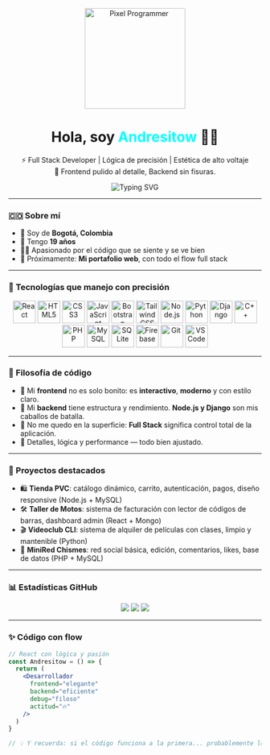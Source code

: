<!-- 🔥 Andresitow - Código con elegancia, lógica con filo -->
<p align="center">
  <img src="https://i.pinimg.com/originals/3e/47/61/3e476166c6f2e0d32772ac5151c6d0b3.gif" width="200" alt="Pixel Programmer">
</p>

<h1 align="center">Hola, soy <span style="color:#00FFFF;">Andresitow</span> 👨‍💻</h1>

<p align="center">
  ⚡ Full Stack Developer | Lógica de precisión | Estética de alto voltaje <br>
  🎨 Frontend pulido al detalle, Backend sin fisuras.
</p>

<p align="center">
  <img src="https://readme-typing-svg.demolab.com?font=Fira+Code&size=20&pause=800&color=red&center=true&vCenter=true&width=500&lines=React+%7C+CSS+Creativo+%7C+HTML5+limpio;Node+%7C+Django+%7C+Python+%7C+PHP;Frontend+con+detalle+de+artista;Backend+con+alma+de+arquitecto" alt="Typing SVG"/>
</p>

---

### 🇨🇴 Sobre mí

- 📍 Soy de **Bogotá, Colombia**
- 🎂 Tengo **19 años**
- 👨‍💻 Apasionado por el código que se siente y se ve bien
- 🚀 Próximamente: **Mi portafolio web**, con todo el flow full stack

---

### 🚀 Tecnologías que manejo con precisión

<p align="center">
  <!-- Frontend -->
  <img src="https://cdn.jsdelivr.net/gh/devicons/devicon/icons/react/react-original.svg" width="45" title="React" />
  <img src="https://cdn.jsdelivr.net/gh/devicons/devicon/icons/html5/html5-original.svg" width="45" title="HTML5"/>
  <img src="https://cdn.jsdelivr.net/gh/devicons/devicon/icons/css3/css3-original.svg" width="45" title="CSS3"/>
  <img src="https://cdn.jsdelivr.net/gh/devicons/devicon/icons/javascript/javascript-original.svg" width="45" title="JavaScript"/>
  <img src="https://cdn.jsdelivr.net/gh/devicons/devicon/icons/bootstrap/bootstrap-original.svg" width="45" title="Bootstrap"/>
  <img src="https://cdn.jsdelivr.net/gh/devicons/devicon/icons/tailwindcss/tailwindcss-plain.svg" width="45" title="TailwindCSS"/>

  <!-- Backend -->
  <img src="https://cdn.jsdelivr.net/gh/devicons/devicon/icons/nodejs/nodejs-original.svg" width="45" title="Node.js"/>
  <img src="https://cdn.jsdelivr.net/gh/devicons/devicon/icons/python/python-original.svg" width="45" title="Python"/>
  <img src="https://cdn.jsdelivr.net/gh/devicons/devicon/icons/django/django-plain.svg" width="45" title="Django"/>
  <img src="https://cdn.jsdelivr.net/gh/devicons/devicon/icons/cplusplus/cplusplus-original.svg" width="45" title="C++"/>
  <img src="https://cdn.jsdelivr.net/gh/devicons/devicon/icons/php/php-original.svg" width="45" title="PHP"/>

  <!-- Bases de datos -->
  <img src="https://cdn.jsdelivr.net/gh/devicons/devicon/icons/mysql/mysql-original.svg" width="45" title="MySQL"/>
  <img src="https://cdn.jsdelivr.net/gh/devicons/devicon/icons/sqlite/sqlite-original.svg" width="45" title="SQLite"/>
  <img src="https://cdn.jsdelivr.net/gh/devicons/devicon/icons/firebase/firebase-plain.svg" width="45" title="Firebase"/>

  <!-- Otras herramientas -->
  <img src="https://cdn.jsdelivr.net/gh/devicons/devicon/icons/git/git-original.svg" width="45" title="Git"/>
  <img src="https://cdn.jsdelivr.net/gh/devicons/devicon/icons/vscode/vscode-original.svg" width="45" title="VSCode"/>
</p>

---

### 🎯 Filosofía de código

- 🎨 Mi **frontend** no es solo bonito: es **interactivo**, **moderno** y con estilo claro.
- 🔧 Mi **backend** tiene estructura y rendimiento. **Node.js y Django** son mis caballos de batalla.
- 🔁 No me quedo en la superficie: **Full Stack** significa control total de la aplicación.
- 🔬 Detalles, lógica y performance — todo bien ajustado.

---

### 🧱 Proyectos destacados

- 🛍️ **Tienda PVC**: catálogo dinámico, carrito, autenticación, pagos, diseño responsive (Node.js + MySQL)
- 🛠️ **Taller de Motos**: sistema de facturación con lector de códigos de barras, dashboard admin (React + Mongo)
- 🎬 **Videoclub CLI**: sistema de alquiler de películas con clases, limpio y mantenible (Python)
- 💬 **MiniRed Chismes**: red social básica, edición, comentarios, likes, base de datos (PHP + MySQL)

---

### 📊 Estadísticas GitHub

<p align="center">
  <img src="https://github-readme-stats.vercel.app/api?username=carlo1404&show_icons=true&theme=tokyonight&border_radius=10" />
  <img src="https://github-readme-stats.vercel.app/api/top-langs/?username=carlo1404&layout=compact&theme=tokyonight&border_radius=10" />
  <img src="https://github-readme-streak-stats.herokuapp.com/?user=carlo1404&theme=tokyonight&border_radius=10" />
</p>

---

### ✨ Código con flow

```jsx
// React con lógica y pasión
const Andresitow = () => {
  return (
    <Desarrollador
      frontend="elegante"
      backend="eficiente"
      debug="filoso"
      actitud="🔥"
    />
  )
}

// 💡 Y recuerda: si el código funciona a la primera... probablemente lo escribí yo. 😎
